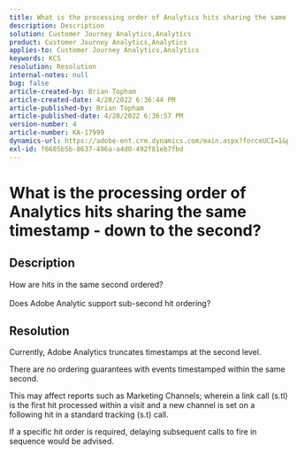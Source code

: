 ```yaml
---
title: What is the processing order of Analytics hits sharing the same timestamp - down to the second?
description: Description
solution: Customer Journey Analytics,Analytics
product: Customer Journey Analytics,Analytics
applies-to: Customer Journey Analytics,Analytics
keywords: KCS
resolution: Resolution
internal-notes: null
bug: false
article-created-by: Brian Topham
article-created-date: 4/28/2022 6:36:44 PM
article-published-by: Brian Topham
article-published-date: 4/28/2022 6:36:57 PM
version-number: 4
article-number: KA-17999
dynamics-url: https://adobe-ent.crm.dynamics.com/main.aspx?forceUCI=1&pagetype=entityrecord&etn=knowledgearticle&id=228cd325-22c7-ec11-a7b6-0022480a1b03
exl-id: f6605b5b-8637-496a-a4d0-492f81eb7fbd
---
```

# What is the processing order of Analytics hits sharing the same timestamp - down to the second?

## Description

How are hits in the same second ordered?<br><br>Does Adobe Analytic support sub-second hit ordering?

## Resolution


Currently, Adobe Analytics truncates timestamps at the second level.

There are no ordering guarantees with events timestamped within the same second.

This may affect reports such as Marketing Channels; wherein a link call (s.tl) is the first hit processed within a visit and a new channel is set on a following hit in a standard tracking (s.t) call.

If a specific hit order is required, delaying subsequent calls to fire in sequence would be advised.
